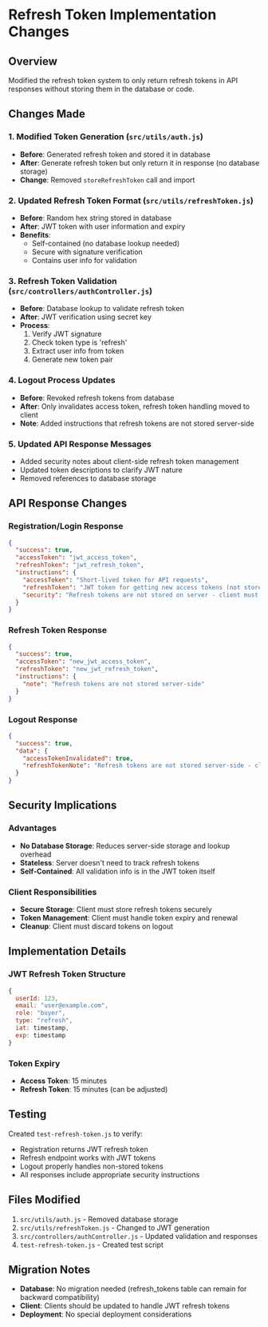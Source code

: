 # Refresh Token Implementation Changes

## Overview
Modified the refresh token system to only return refresh tokens in API responses without storing them in the database or code.

## Changes Made

### 1. Modified Token Generation (`src/utils/auth.js`)
- **Before**: Generated refresh token and stored it in database
- **After**: Generate refresh token but only return it in response (no database storage)
- **Change**: Removed `storeRefreshToken` call and import

### 2. Updated Refresh Token Format (`src/utils/refreshToken.js`)
- **Before**: Random hex string stored in database
- **After**: JWT token with user information and expiry
- **Benefits**: 
  - Self-contained (no database lookup needed)
  - Secure with signature verification
  - Contains user info for validation

### 3. Refresh Token Validation (`src/controllers/authController.js`)
- **Before**: Database lookup to validate refresh token
- **After**: JWT verification using secret key
- **Process**: 
  1. Verify JWT signature
  2. Check token type is 'refresh'
  3. Extract user info from token
  4. Generate new token pair

### 4. Logout Process Updates
- **Before**: Revoked refresh tokens from database
- **After**: Only invalidates access token, refresh token handling moved to client
- **Note**: Added instructions that refresh tokens are not stored server-side

### 5. Updated API Response Messages
- Added security notes about client-side refresh token management
- Updated token descriptions to clarify JWT nature
- Removed references to database storage

## API Response Changes

### Registration/Login Response
```json
{
  "success": true,
  "accessToken": "jwt_access_token",
  "refreshToken": "jwt_refresh_token",
  "instructions": {
    "accessToken": "Short-lived token for API requests",
    "refreshToken": "JWT token for getting new access tokens (not stored server-side)",
    "security": "Refresh tokens are not stored on server - client must manage securely"
  }
}
```

### Refresh Token Response
```json
{
  "success": true,
  "accessToken": "new_jwt_access_token",
  "refreshToken": "new_jwt_refresh_token",
  "instructions": {
    "note": "Refresh tokens are not stored server-side"
  }
}
```

### Logout Response
```json
{
  "success": true,
  "data": {
    "accessTokenInvalidated": true,
    "refreshTokenNote": "Refresh tokens are not stored server-side - client should discard them"
  }
}
```

## Security Implications

### Advantages
- **No Database Storage**: Reduces server-side storage and lookup overhead
- **Stateless**: Server doesn't need to track refresh tokens
- **Self-Contained**: All validation info is in the JWT token itself

### Client Responsibilities
- **Secure Storage**: Client must store refresh tokens securely
- **Token Management**: Client must handle token expiry and renewal
- **Cleanup**: Client must discard tokens on logout

## Implementation Details

### JWT Refresh Token Structure
```javascript
{
  userId: 123,
  email: "user@example.com", 
  role: "buyer",
  type: "refresh",
  iat: timestamp,
  exp: timestamp
}
```

### Token Expiry
- **Access Token**: 15 minutes
- **Refresh Token**: 15 minutes (can be adjusted)

## Testing
Created `test-refresh-token.js` to verify:
- Registration returns JWT refresh token
- Refresh endpoint works with JWT tokens
- Logout properly handles non-stored tokens
- All responses include appropriate security instructions

## Files Modified
1. `src/utils/auth.js` - Removed database storage
2. `src/utils/refreshToken.js` - Changed to JWT generation
3. `src/controllers/authController.js` - Updated validation and responses
4. `test-refresh-token.js` - Created test script

## Migration Notes
- **Database**: No migration needed (refresh_tokens table can remain for backward compatibility)
- **Client**: Clients should be updated to handle JWT refresh tokens
- **Deployment**: No special deployment considerations